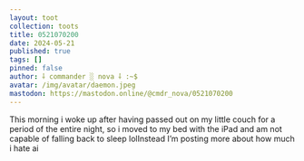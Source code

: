 ```yaml
---
layout: toot
collection: toots
title: 0521070200
date: 2024-05-21
published: true
tags: []
pinned: false
author: ⸸ commander ░ nova ⸸ :~$
avatar: /img/avatar/daemon.jpeg
mastodon: https://mastodon.online/@cmdr_nova/0521070200
---
```


This morning i woke up after having passed out on my little couch for a period of the entire night, so i moved to my bed with the iPad and am not capable of falling back to sleep lolInstead I’m posting more about how much i hate ai

